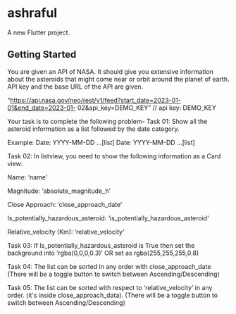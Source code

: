 # ashraful

A new Flutter project.

## Getting Started

You are given an API of NASA. It should give you extensive information about the asteroids that
might come near or orbit around the planet of earth. API key and the base URL of the API are
given.

“https://api.nasa.gov/neo/rest/v1/feed?start_date=2023-01-01&end_date=2023-01-
02&api_key=DEMO_KEY” // api key: DEMO_KEY


Your task is to complete the following problem-
Task 01: Show all the asteroid information as a list followed by the date category.

Example:
Date: YYYY-MM-DD
…[list]
Date: YYYY-MM-DD
…[list]


Task 02: In listview, you need to show the following information as a Card view:

Name: ‘name’

Magnitude: ‘absolute_magnitude_h’

Close Approach: ‘close_approach_date’

Is_potentially_hazardous_asteroid: ‘is_potentially_hazardous_asteroid’

Relative_velocity (Km): ‘relative_velocity’


Task 03: If Is_potentially_hazardous_asteroid is True then set the background into
‘rgba(0,0,0,0.3)’ OR set as rgba(255,255,255,0.8)


Task 04: The list can be sorted in any order with close_approach_date (There will be a
toggle button to switch between Ascending/Descending)


Task 05: The list can be sorted with respect to ‘relative_velocity’ in any order. (it's
inside close_approach_data). (There will be a toggle button to switch between
Ascending/Descending)
